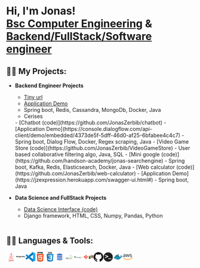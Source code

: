 <h1>Hi, I'm Jonas! <br/><a href="https://www.linkedin.com/in/jonas-zerbib-/">Bsc Computer Engineering</a> & <a href="https://github.com/JonasZerbib">Backend/FullStack/Software engineer </a>

<h2>👨‍💻 My Projects:</h2>

- <b>Backend Engineer Projects</b>
  - [Tiny url](https://github.com/JonasZerbib/tiny-url)
  <ul>
    <li><a href="https://jz-tinyurl.herokuapp.com/swagger-ui.html">Application Demo</a></li>
    <li>Spring boot, Redis, Cassandra, MongoDb, Docker, Java</li>
    <li>Cerises</li>
  </ul>
  - [Chatbot (code)](https://github.com/JonasZerbib/chatbot)
  - [Application Demo](https://console.dialogflow.com/api-client/demo/embedded/4373de5f-5dff-46d0-af25-6bfabee4c4c7)
  - Spring boot, Dialog Flow, Docker, Regex scraping, Java
  - [Video Game Store (code)](https://github.com/JonasZerbib/VideoGameStore)
  - User based collaborative filtering algo, Java, SQL
  - [Mini google (code)](https://github.com/handson-academy/jonas-searchengine)
  - Spring boot, Kafka, Redis, Elasticsearch, Docker, Java
  - [Web calculator (code)](https://github.com/JonasZerbib/web-calculator)
  - [Application Demo](https://jzexpression.herokuapp.com/swagger-ui.html#)
  - Spring boot, Java
- <b>Data Science and FullStack Projects</b>
  - [Data Science Interface (code)](https://github.com/JonasZerbib/ProjectLab)
  - Django framework, HTML, CSS, Numpy, Pandas, Python
 
  <br/>
  
 <h2>👨‍💻 Languages & Tools:</h2>

<img align="left" alt="Java" width="26px" src="https://raw.githubusercontent.com/devicons/devicon/master/icons/java/java-plain-wordmark.svg" />
<img align="left" alt="Intellij" width="26px" src="https://raw.githubusercontent.com/devicons/devicon/master/icons/intellij/intellij-plain-wordmark.svg" />
<img align="left" alt="Visual Studio Code" width="26px" src="https://raw.githubusercontent.com/github/explore/80688e429a7d4ef2fca1e82350fe8e3517d3494d/topics/visual-studio-code/visual-studio-code.png" />
<img align="left" alt="HTML5" width="26px" src="https://raw.githubusercontent.com/github/explore/80688e429a7d4ef2fca1e82350fe8e3517d3494d/topics/html/html.png" />
<img align="left" alt="CSS3" width="26px" src="https://raw.githubusercontent.com/github/explore/80688e429a7d4ef2fca1e82350fe8e3517d3494d/topics/css/css.png" />
<img align="left" alt="SQL" width="26px" src="https://raw.githubusercontent.com/github/explore/80688e429a7d4ef2fca1e82350fe8e3517d3494d/topics/sql/sql.png" />
<img align="left" alt="MySQL" width="26px" src="https://raw.githubusercontent.com/github/explore/80688e429a7d4ef2fca1e82350fe8e3517d3494d/topics/mysql/mysql.png" />
<img align="left" alt="MongoDB" width="26px" src="https://raw.githubusercontent.com/github/explore/80688e429a7d4ef2fca1e82350fe8e3517d3494d/topics/mongodb/mongodb.png" />
<img align="left" alt="Git" width="26px" src="https://raw.githubusercontent.com/github/explore/80688e429a7d4ef2fca1e82350fe8e3517d3494d/topics/git/git.png" />
<img align="left" alt="GitHub" width="26px" src="https://raw.githubusercontent.com/github/explore/78df643247d429f6cc873026c0622819ad797942/topics/github/github.png" />
<img align="left" alt="Terminal" width="26px" src="https://raw.githubusercontent.com/github/explore/80688e429a7d4ef2fca1e82350fe8e3517d3494d/topics/terminal/terminal.png" />
<img align="left" alt="Doker" width="26px" src="https://raw.githubusercontent.com/devicons/devicon/master/icons/docker/docker-original.svg" />
<img align="left" alt="AWS" width="26px" src="https://raw.githubusercontent.com/devicons/devicon/master/icons/amazonwebservices/amazonwebservices-original-wordmark.svg" />


<br />
